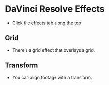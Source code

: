# DaVinci Resolve Effects

- Click the effects tab along the top

## Grid

- There's a grid effect that overlays a grid.

## Transform

- You can align footage with a transform.
